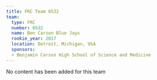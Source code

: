 ```yaml
---
title: FRC Team 6532
team:
  type: FRC
  number: 6532
  name: Ben Carson Blue Jays
  rookie_year: 2017
  location: Detroit, Michigan, USA
  sponsors:
  - Benjamin Carson High School of Science and Medicine
---
```


No content has been added for this team